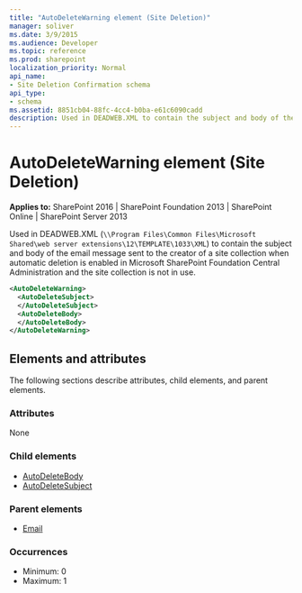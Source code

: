 ```yaml
---
title: "AutoDeleteWarning element (Site Deletion)"
manager: soliver
ms.date: 3/9/2015
ms.audience: Developer
ms.topic: reference
ms.prod: sharepoint
localization_priority: Normal
api_name:
- Site Deletion Confirmation schema
api_type:
- schema
ms.assetid: 8851cb04-88fc-4cc4-b0ba-e61c6090cadd
description: Used in DEADWEB.XML to contain the subject and body of the email message sent to the creator of a site collection when automatic deletion is enabled in Microsoft SharePoint Foundation Central Administration and the site collection is not in use.
---
```


# AutoDeleteWarning element (Site Deletion)

**Applies to:** SharePoint 2016 | SharePoint Foundation 2013 | SharePoint Online | SharePoint Server 2013
  
Used in DEADWEB.XML (`\\Program Files\Common Files\Microsoft Shared\web server extensions\12\TEMPLATE\1033\XML`) to contain the subject and body of the email message sent to the creator of a site collection when automatic deletion is enabled in Microsoft SharePoint Foundation Central Administration and the site collection is not in use.
  
```XML
<AutoDeleteWarning>
  <AutoDeleteSubject>
  </AutoDeleteSubject>
  <AutoDeleteBody>
  </AutoDeleteBody>
</AutoDeleteWarning>
```

## Elements and attributes

The following sections describe attributes, child elements, and parent elements.

### Attributes

None
   
### Child elements

- [AutoDeleteBody](autodeletebody-element-site-deletion.md)
- [AutoDeleteSubject](autodeletesubject-element-site-deletion.md)
   
### Parent elements

- [Email](email-element-site-deletion.md)
   
### Occurrences

- Minimum: 0
- Maximum: 1  

<br/> 
   

